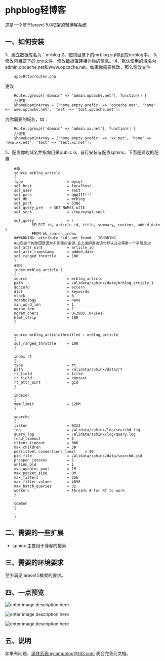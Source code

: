 # phpblog轻博客

这是一个基于laravel 5.0框架的轻博客系统

一、如何安装
--------------------------
1、建立数据库名为：mrblog
2、把包目录下的mrblog.sql导到库mrblog中。
3、修改包目录下的.env文件，修改数据库连接为你的信息。
4、默认使用的域名为admin.opcache.net和www.opcache.net，如果你需要修改，那么修改文件

        app/Http/routes.php

更改

        Route::group(['domain' => 'admin.opcache.net'], function() {
        //还有
        $homeDoaminArray = ['home_empty_prefix' => 'opcache.net', 'home' => 'www.opcache.net', 'test' => 'test.opcache.net'];

为你需要的域名，如：

        Route::group(['domain' => 'admin.xx.net'], function() {
        //还有
        $homeDoaminArray = ['home_empty_prefix' => 'xx.net', 'home' => 'www.xx.net', 'test' => 'test.xx.net'];

5、配置你的域名并指向目录public
6、自行安装与配置sphinx，下面是建议的配置

        #源
        source mrblog_article
        {
        type                    = mysql
        sql_host                = localhost
        sql_user                = root
        sql_pass                = qqq111!!!
        sql_db                  = mrblog
        sql_port                = 3306
        sql_query_pre   = SET NAMES utf8
        sql_sock                = /tmp/mysql.sock

        sql_query               = \
                SELECT id, article_id, title, summary, content, added_date \
                FROM bk_search_index
        ##WARNING: attribute 'id' not found - IGNORING
        #出现这个的原因是因为不能使用主键,且上面的查询语句默认且必需第一个字段是id
        sql_attr_uint           = article_id 
        sql_attr_timestamp      = added_date
        sql_ranged_throttle     = 100
        }
        #索引
        index mrblog_article_1
        {
        source                  = mrblog_article
        path                    = /alidata/sphinx/data/mrblog_article_1
        docinfo                 = extern
        dict                    = keywords
        mlock                   = 0
        morphology              = none
        min_word_len            = 1
        ngram_len               = 1
        ngram_chars             = U+3000..U+2FA1F
        html_strip              = 100
        }


        source mrblog_articlethrottled : mrblog_article
        {
        sql_ranged_throttle     = 100
        }

        index rt
        {
        type                    = rt
        path                    = /alidata/sphinx/data/rt
        rt_field                = title
        rt_field                = content
        rt_attr_uint            = gid
        }

        indexer
        {
        mem_limit               = 128M
        }

        searchd
        {
        listen                  = 9312
        log                     = /alidata/sphinx/log/searchd.log
        query_log               = /alidata/sphinx/log/query.log
        read_timeout            = 5
        client_timeout          = 300
        max_children            = 30
        persistent_connections_limit    = 30
        pid_file                = /alidata/sphinx/data/searchd.pid
        preopen_indexes         = 1
        unlink_old              = 1
        mva_updates_pool        = 1M
        max_packet_size         = 8M
        max_filters             = 256
        max_filter_values       = 4096
        max_batch_queries       = 32
        workers                 = threads # for RT to work
        }

        common
        {

        }

二、需要的一些扩展
--------------------------------
* sphinx 主要用于博客的搜索

三、需要的环境要求
---------------------------------
至少满足laravel 5框架的要求。

四、一点预览
------------------------------------

![enter image description here](http://static.oschina.net/uploads/space/2015/0422/154701_YMQm_1777357.png)

![enter image description here](http://static.oschina.net/uploads/space/2015/0422/154701_svr4_1777357.png)

![enter image description here](http://static.oschina.net/uploads/space/2015/0422/154701_tTmd_1777357.png)

五、说明
------------------------------------
如果有问题，请联系我mylampblog@163.com 我会完善此文档。